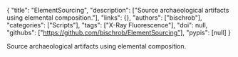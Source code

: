 {
  "title": "ElementSourcing",
  "description": ["Source archaeological artifacts using elemental composition."],
  "links": {},
  "authors": ["bischrob"],
  "categories": ["Scripts"],
  "tags": ["X-Ray Fluorescence"],
  "doi": null,
  "githubs": ["https://github.com/bischrob/ElementSourcing"],
  "pypis": [null]
}

<!-- Generated by csv2md.R – do not edit by hand -->

Source archaeological artifacts using elemental composition.